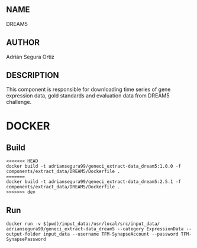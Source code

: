 ## NAME

DREAM5

## AUTHOR

Adrián Segura Ortiz

## DESCRIPTION

This component is responsible for downloading time series of gene expression data, gold standards and evaluation data from DREAM5 challenge.

# DOCKER

## Build

```
<<<<<<< HEAD
docker build -t adriansegura99/geneci_extract-data_dream5:1.0.0 -f components/extract_data/DREAM5/Dockerfile .
=======
docker build -t adriansegura99/geneci_extract-data_dream5:2.5.1 -f components/extract_data/DREAM5/Dockerfile .
>>>>>>> dev
```

## Run

```
docker run -v $(pwd)/input_data:/usr/local/src/input_data/ adriansegura99/geneci_extract-data_dream5 --category ExpressionData --output-folder input_data --username TFM-SynapseAccount --password TFM-SynapsePassword
```
